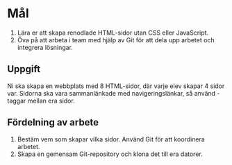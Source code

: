 # Mål

1. Lära er att skapa renodlade HTML-sidor utan CSS eller JavaScript.
2. Öva på att arbeta i team med hjälp av Git för att dela upp arbetet och integrera
lösningar.

## Uppgift

Ni ska skapa en webbplats med 8 HTML-sidor, där varje elev skapar 4 sidor var.
Sidorna ska vara sammanlänkade med navigeringslänkar, så använd <a>-taggar mellan
era sidor.

## Fördelning av arbete

1. Bestäm vem som skapar vilka sidor. Använd Git för att koordinera arbetet.
2. Skapa en gemensam Git-repository och klona det till era datorer.
